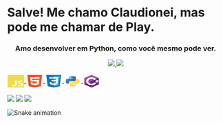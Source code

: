 <!-- Apresentação  --> 

<h1>Salve! Me chamo Claudionei, mas pode me chamar de Play.</h1>
<h3 align="center">Amo desenvolver em Python, como você mesmo pode ver.</h3>

<!-- Parte de contribuições para o Github  -->

<div align="center">
  <a href="https://github.com/PlayZera">
  <img height="180em" src="https://github-readme-stats.vercel.app/api?username=PlayZera&show_icons=true&theme=nightowl&include_all_commits=true&count_private=true"/>
  <img height="180em" src="https://github-readme-stats.vercel.app/api/top-langs/?username=PlayZera&layout=compact&langs_count=7&theme=nightowl"/>
</div>
  
  <!-- Meus icones de lingaugens de programação  --> 
  
<div style="display: inline_block"><br>
  <img align="center" alt="Js" height="30" width="40" src="https://raw.githubusercontent.com/devicons/devicon/master/icons/javascript/javascript-plain.svg">
  <img align="center" alt="HTML" height="30" width="40" src="https://raw.githubusercontent.com/devicons/devicon/master/icons/html5/html5-original.svg">
  <img align="center" alt="CSS" height="30" width="40" src="https://raw.githubusercontent.com/devicons/devicon/master/icons/css3/css3-original.svg">
  <img align="center" alt="Python" height="30" width="40" src="https://raw.githubusercontent.com/devicons/devicon/master/icons/python/python-original.svg">
  <img align="center" alt="Csharp" height="30" width="40" src="https://raw.githubusercontent.com/devicons/devicon/master/icons/csharp/csharp-original.svg">
</div>
<br>
  
<!-- Rede sociais -->
  
 <div align="row" display="flex">
   <a href="https://instagram.com/play_zera" target="_blank"><img src="https://img.shields.io/badge/-Instagram-%23080061?style=for-the-badge&logo=instagram&logoColor=white" target="_blank"></a>
   <a href = "mailto:playstermac@gmail.com"><img src="https://img.shields.io/badge/-Gmail-%23080061?style=for-the-badge&logo=gmail&logoColor=white" target="_blank"></a>
   <a href="https://www.linkedin.com/in/claudionei-macedo-júnior-a609b31b9/" target="_blank"><img src="https://img.shields.io/badge/-LinkedIn-%23080061?style=for-the-badge&logo=linkedin&logoColor=white" target="_blank"></a>
   
   ![Snake animation](https://github.com/PlayZera/PlayZera/blob/output/github-contribution-grid-snake.svg)
  </div>
  
  
  
  
  
